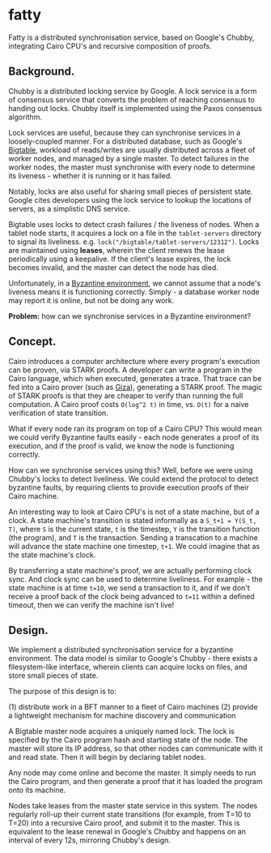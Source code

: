 fatty
=====

Fatty is a distributed synchronisation service, based on Google's Chubby, integrating Cairo CPU's and recursive composition of proofs.

## Background.

Chubby is a distributed locking service by Google. A lock service is a form of consensus service that converts the problem of reaching consensus to handing out locks. Chubby itself is implemented using the Paxos consensus algorithm.

Lock services are useful, because they can synchronise services in a loosely-coupled manner. For a distributed database, such as Google's [Bigtable](https://en.wikipedia.org/wiki/Bigtable), workload of reads/writes are usually distributed across a fleet of worker nodes, and managed by a single master. To detect failures in the worker nodes, the master must synchronise with every node to determine its liveness - whether it is running or it has failed. 

Notably, locks are also useful for sharing small pieces of persistent state. Google cites developers using the lock service to lookup the locations of servers, as a simplistic DNS service.

Bigtable uses locks to detect crash failures / the liveness of nodes. When a tablet node starts, it acquires a lock on a file in the `tablet-servers` directory to signal its liveliness. e.g. `lock("/bigtable/tablet-servers/12312")`. Locks are maintained using **leases**, wherein the client renews the lease periodically using a keepalive. If the client's lease expires, the lock becomes invalid, and the master can detect the node has died. 

Unfortunately, in a [Byzantine environment](https://en.wikipedia.org/wiki/Byzantine_fault), we cannot assume that a node's liveness means it is functioning correctly. Simply - a database worker node may report it is online, but not be doing any work. 

**Problem:** how can we synchronise services in a Byzantine environment?

## Concept.

Cairo introduces a computer architecture where every program's execution can be proven, via STARK proofs. A developer can write a program in the Cairo language, which when executed, generates a trace. That trace can be fed into a Cairo prover (such as [Giza](https://github.com/maxgillett/giza)), generating a STARK proof. The magic of STARK proofs is that they are cheaper to verify than running the full computation. A Cairo proof costs `O(log^2 t)` in time, vs. `O(t)` for a naive verification of state transition.

What if every node ran its program on top of a Cairo CPU? This would mean we could verify Byzantine faults easily - each node generates a proof of its execution, and if the proof is valid, we know the node is functioning correctly. 

How can we synchronise services using this? Well, before we were using Chubby's locks to detect liveliness. We could extend the protocol to detect byzantine faults, by requiring clients to provide execution proofs of their Cairo machine. 

An interesting way to look at Cairo CPU's is not of a state machine, but of a clock. A state machine's transition is stated informally as a `S_t+1 = Y(S_t, T)`, where `S` is the current state, `t` is the timestep, `Y` is the transition function (the program), and `T` is the transaction. Sending a transcation to a machine will advance the state machine one timestep, `t+1`. We could imagine that as the state machine's clock. 

By transferring a state machine's proof, we are actually performing clock sync. And clock sync can be used to determine liveliness. For example - the state machine is at time `t=10`, we send a transaction to it, and if we don't receive a proof back of the clock being advanced to `t=11` within a defined timeout, then we can verify the machine isn't live! 

## Design.

We implement a distributed synchronisation service for a byzantine environment. The data model is similar to Google's Chubby - there exists a filesystem-like interface, wherein clients can acquire locks on files, and store small pieces of state.

The purpose of this design is to:

 (1) distribute work in a BFT manner to a fleet of Cairo machines
 (2) provide a lightweight mechanism for machine discovery and communication

A Bigtable master node acquires a uniquely named lock. The lock is specified by the Cairo program hash and starting state of the node. The master will store its IP address, so that other nodes can communicate with it and read state. Then it will begin by declaring tablet nodes.

Any node may come online and become the master. It simply needs to run the Cairo program, and then generate a proof that it has loaded the program onto its machine. 

Nodes take leases from the master state service in this system. The nodes regularly roll-up their current state transitions (for example, from T=10 to T=20) into a recursive Cairo proof, and submit it to the master. This is equivalent to the lease renewal in Google's Chubby and happens on an interval of every 12s, mirroring Chubby's design.

